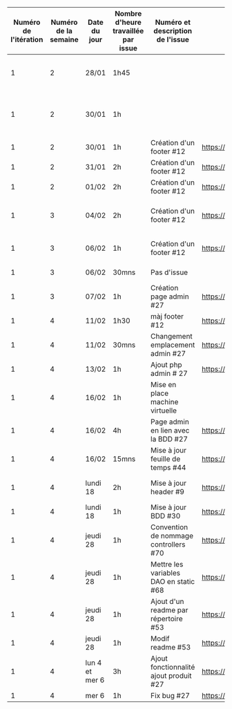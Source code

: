 | Numéro de l'itération | Numéro de la semaine | Date du jour      | Nombre d'heure travaillée par issue | Numéro et description de l'issue | Lien de l'issue dans GitHub                                     | Liste des commentaires pertinents dans les commits de l'issue                       | Un lien cliquable vers la page en ligne ou le document dans GitHub                                |
|-----------------------|----------------------|-------------------|-------------------------------------|---------------------------------------|-----------------------------------------------------------------|-------------------------------------------------------------------------------------|---------------------------------------------------------------------------------------------------|
|            1          |             2        |   28/01           |                 1h45                |                                       |                                                                 |    Création des maquettes des pages "panier" et "inscription"                       |                                                                                                   |
|            1          |             2        |   30/01           |                 1h                  |                                       |                                                                 |    Modifications sur toutes les maquettes / Création Storyboard "choix produit"     |                                                                                                   |
|            1          |             2        |   30/01           |                 1h                  |     Création d'un footer #12          |    https://github.com/cegepmatane/AcheteTaBaguette/issues/12    |    Création de la vue footer                                                        |   https://github.com/cegepmatane/AcheteTaBaguette/commit/77ac4c89b983deca9c1058f310f5c1bfcad14a47 |
|            1          |             2        |   31/01           |                 2h                  |     Création d'un footer #12          |    https://github.com/cegepmatane/AcheteTaBaguette/issues/12    |    Mise à jour du footer                                                            |   https://github.com/cegepmatane/AcheteTaBaguette/commit/73ffb170eeb7f0109a6232115e6ac7e1d1f54355 |
|            1          |             2        |   01/02           |                 2h                  |     Création d'un footer #12          |    https://github.com/cegepmatane/AcheteTaBaguette/issues/12    |    Mise à jour du footer                                                            |   https://github.com/cegepmatane/AcheteTaBaguette/commit/c474fbd4c589a3ad861218cc8c012b922c7185f3 |
|            1          |             3        |   04/02           |                 2h                  |     Création d'un footer #12          |    https://github.com/cegepmatane/AcheteTaBaguette/issues/12    |    Changement contenu footer & organisation(création image)                         |   https://github.com/cegepmatane/AcheteTaBaguette/commit/cdeaa4ee2691e231b79a91d061c357d1cd9132ea |
|            1          |             3        |   06/02           |                 1h                  |     Création d'un footer #12          |    https://github.com/cegepmatane/AcheteTaBaguette/issues/12    |   Màj footer ( changement taille image  )                                           |   https://github.com/cegepmatane/AcheteTaBaguette/commit/cd118b5635c2e4061e438f63e3fb998422f1cfb2 |
|            1          |             3        |   06/02           |                30mns                |     Pas d'issue                       |                                                                 |   Mise à jour de la feuille de temps                                                |                                                                                                   |
|            1          |             3        |   07/02           |              1h                     |   Création page admin #27             |    https://github.com/cegepmatane/AcheteTaBaguette/issues/27    |   Création de la page admin                                                         |  https://github.com/cegepmatane/AcheteTaBaguette/commit/f124e886ce375f20bb9fc8088a6f8970bbef9a31  |
|            1          |             4        |   11/02           |              1h30                   |  màj footer #12                       |    https://github.com/cegepmatane/AcheteTaBaguette/issues/12    |   Modif page footer                                                                 |  https://github.com/cegepmatane/AcheteTaBaguette/commit/9dbde64f8c7b6decbaf9b2c73d6705d6cc84aaa8  |
|            1          |             4        |   11/02           |              30mns                  |Changement emplacement admin #27       |    https://github.com/cegepmatane/AcheteTaBaguette/issues/27    |   Changement emplacement page admin                                                 |  https://github.com/cegepmatane/AcheteTaBaguette/commit/ef72dd13adeef631676f37d0fc29ba97fb900246  |
|            1          |             4        |   13/02           |              1h                     |  Ajout php admin # 27                 |    https://github.com/cegepmatane/AcheteTaBaguette/issues/27    |                                                                                     |  https://github.com/cegepmatane/AcheteTaBaguette/commit/                                          |
|            1          |             4        |   16/02           |             1h                      |Mise en place machine virtuelle        |                                                                 |                                                                                     |                                                                                                   |
|            1          |             4        |   16/02           |             4h                      |Page admin en lien avec la BDD #27     |    https://github.com/cegepmatane/AcheteTaBaguette/issues/27    |   Mise en lien de la page admin avec la BDD                                         |  https://github.com/cegepmatane/AcheteTaBaguette/commit/f6f3b5aae239eb29abe7b6b147f6239e2693328b  |
|            1          |             4        |   16/02           |             15mns                   |Mise à jour feuille de temps #44       |    https://github.com/cegepmatane/AcheteTaBaguette/issues/44    |   Mise à jour feuille de temps                                                      |   https://github.com/cegepmatane/AcheteTaBaguette/commit/dea5ea6973656f90f1cb3f4ab7c8b1a268e08ff7 |
|            1          |             4        | lundi     18      |             2h                      |Mise à jour header #9                  |    https://github.com/cegepmatane/AcheteTaBaguette/issues/44    |   Mise à jour header, création images                                               |   https://github.com/cegepmatane/AcheteTaBaguette/commit/c03c37f4a3fe27447f0eb447e961031807f9e6e3  -  https://github.com/cegepmatane/AcheteTaBaguette/commit0f8ad1d520fbcd26e4a1d18ae57a63256e6113d5 |
|            1          |             4        | lundi     18      |             1h                      |Mise à jour BDD #30                    |    https://github.com/cegepmatane/AcheteTaBaguette/issues/30    |   Mise à jour BDD                                                                   |   https://github.com/cegepmatane/AcheteTaBaguette/commit/666af8419ce1c3153b279b8c781c2e868b3388e3 |
|            1          |             4        | jeudi     28      |             1h                      |Convention de nommage controllers #70  |    https://github.com/cegepmatane/AcheteTaBaguette/issues/70    |                                                                                     |   https://github.com/cegepmatane/AcheteTaBaguette/commit/0ad69428faf4af9a6068948d81349d0851767bac |
|            1          |             4        | jeudi     28      |             1h                      |Mettre les variables DAO en static #68 |    https://github.com/cegepmatane/AcheteTaBaguette/issues/68    |                                                                                     |   https://github.com/cegepmatane/AcheteTaBaguette/commit/5bb24095760fe2dd1d25edf945855b02806977a2 |
|            1          |             4        | jeudi     28      |             1h                      |Ajout d'un readme par répertoire #53   |    https://github.com/cegepmatane/AcheteTaBaguette/issues/53    | chaque répertoire contient un fichier readme.md sommaire                            |   https://github.com/cegepmatane/AcheteTaBaguette/commit/826f0cb4b8e3a0c2081d85aafae905aa231f4f26 |
|            1          |             4        | jeudi     28      |             1h                      |Modif readme #53                       |    https://github.com/cegepmatane/AcheteTaBaguette/issues/53    |                                                                                     |   https://github.com/cegepmatane/AcheteTaBaguette/commit/d17e2695a17c0d09a2e1d2b636a8763f2eafbed2 |
|            1          |             4        | lun 4 et mer 6    |            3h                       |Ajout fonctionnalité ajout produit #27 |    https://github.com/cegepmatane/AcheteTaBaguette/issues/27    |                                                                                     |   https://github.com/cegepmatane/AcheteTaBaguette/commit/6ee04fedddaaebc5ccc50d6b9552331731e8686a  |
|            1          |             4        |  mer 6            |            1h                       |Fix bug #27                            |    https://github.com/cegepmatane/AcheteTaBaguette/issues/27    |                                                                                     |   https://github.com/cegepmatane/AcheteTaBaguette/commit/cfd7c97167a464ee0e4fa6db6d11b499e57282bd  |                                                

     